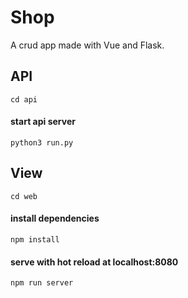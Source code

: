 # Shop

A crud app made with Vue and Flask.

## API
```
cd api
```

#### start api server
```
python3 run.py
```

## View
```
cd web
```

#### install dependencies
```
npm install
```

#### serve with hot reload at localhost:8080
```
npm run server
```
